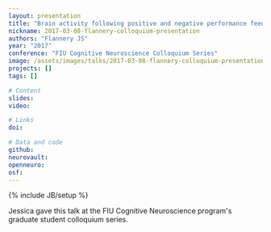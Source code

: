 ```yaml
---
layout: presentation
title: "Brain activity following positive and negative performance feedback among abstinent smokers"
nickname: 2017-03-08-flannery-colloquium-presentation
authors: "Flannery JS"
year: "2017"
conference: "FIU Cognitive Neuroscience Colloquium Series"
image: /assets/images/talks/2017-03-08-flannery-colloquium-presentation.png
projects: []
tags: []

# Content
slides:
video:

# Links
doi:

# Data and code
github: 
neurovault:
openneuro:
osf:
---
```

{% include JB/setup %}

Jessica gave this talk at the FIU Cognitive Neuroscience program's graduate student colloquium series.
